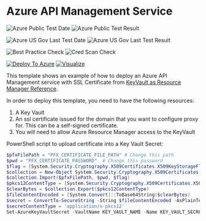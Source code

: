 # Azure API Management Service

![Azure Public Test Date](https://azurequickstartsservice.blob.core.windows.net/badges/201-api-management-create-with-reference-keyvault/PublicLastTestDate.svg)
![Azure Public Test Result](https://azurequickstartsservice.blob.core.windows.net/badges/201-api-management-create-with-reference-keyvault/PublicDeployment.svg)

![Azure US Gov Last Test Date](https://azurequickstartsservice.blob.core.windows.net/badges/201-api-management-create-with-reference-keyvault/FairfaxLastTestDate.svg)
![Azure US Gov Last Test Result](https://azurequickstartsservice.blob.core.windows.net/badges/201-api-management-create-with-reference-keyvault/FairfaxDeployment.svg)

![Best Practice Check](https://azurequickstartsservice.blob.core.windows.net/badges/201-api-management-create-with-reference-keyvault/BestPracticeResult.svg)
![Cred Scan Check](https://azurequickstartsservice.blob.core.windows.net/badges/201-api-management-create-with-reference-keyvault/CredScanResult.svg)

[![Deploy To Azure](https://raw.githubusercontent.com/fathym-it/azure-quickstart-templates/master/1-CONTRIBUTION-GUIDE/images/deploytoazure.svg?sanitize=true)](https://portal.azure.com/#create/Microsoft.Template/uri/https%3A%2F%2Fraw.githubusercontent.com%2Ffathym-it%2Fazure-quickstart-templates%2Fmaster%2F201-api-management-create-with-reference-keyvault%2Fazuredeploy.json)
[![Visualize](https://raw.githubusercontent.com/fathym-it/azure-quickstart-templates/master/1-CONTRIBUTION-GUIDE/images/visualizebutton.svg?sanitize=true)](http://armviz.io/#/?load=https%3A%2F%2Fraw.githubusercontent.com%2Ffathym-it%2Fazure-quickstart-templates%2Fmaster%2F201-api-management-create-with-reference-keyvault%2Fazuredeploy.json)

This template shows an example of how to deploy an Azure API Management service with SSL Certificate from [KeyVault as Resource Manager Reference](https://azure.microsoft.com/en-us/documentation/articles/resource-manager-keyvault-parameter/).

In order to deploy this template, you need to have the following resources:
1. A Key Vault
2. An ssl certificate issued for the domain that you want to configure proxy for. This can be a self-signed certificate.
3. You will need to allow Azure Resource Manager access to the KeyVault

PowerShell script to upload certificate into a Key Vault Secret:
```Powershell
$pfxFilePath = "PFX_CERTIFICATE_FILE_PATH" # Change this path
$pwd = "PFX_CERTIFICATE_PASSWORD"  # Change this password
$flag = [System.Security.Cryptography.X509Certificates.X509KeyStorageFlags]::Exportable
$collection = New-Object System.Security.Cryptography.X509Certificates.X509Certificate2Collection
$collection.Import($pfxFilePath, $pwd, $flag)
$pkcs12ContentType = [System.Security.Cryptography.X509Certificates.X509ContentType]::Pkcs12
$clearBytes = $collection.Export($pkcs12ContentType)
$fileContentEncoded = [System.Convert]::ToBase64String($clearBytes)
$secret = ConvertTo-SecureString -String $fileContentEncoded -AsPlainText –Force
$secretContentType = 'application/x-pkcs12'
Set-AzureKeyVaultSecret -VaultName KEY_VAULT_NAME -Name KEY_VAULT_SECRET_NAME -SecretValue $Secret -ContentType $secretContentType # Change Key Vault name and Secret name
```


